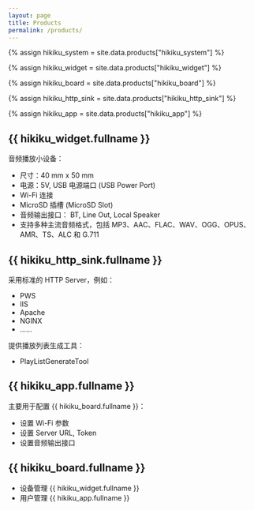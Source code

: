 ```yaml
---
layout: page
title: Products
permalink: /products/
---
```


{% assign hikiku_system    = site.data.products["hikiku_system"] %}

{% assign hikiku_widget    = site.data.products["hikiku_widget"] %}

{% assign hikiku_board     = site.data.products["hikiku_board"] %}

{% assign hikiku_http_sink   = site.data.products["hikiku_http_sink"] %}

{% assign hikiku_app       = site.data.products["hikiku_app"] %}


## {{ hikiku_widget.fullname }}

音频播放小设备：

- 尺寸：40 mm x 50 mm
- 电源：5V, USB 电源端口 (USB Power Port)
- Wi-Fi 连接
- MicroSD 插槽 (MicroSD Slot)
- 音频输出接口： BT, Line Out, Local Speaker
- 支持多种主流音频格式，包括 MP3、AAC、FLAC、WAV、OGG、OPUS、AMR、TS、ALC 和 G.711


## {{ hikiku_http_sink.fullname }}

采用标准的 HTTP Server，例如：

- PWS
- IIS
- Apache
- NGINX
- ......

提供播放列表生成工具：

- PlayListGenerateTool


## {{ hikiku_app.fullname }}

主要用于配置 {{ hikiku_board.fullname }}：

- 设置 Wi-Fi 参数
- 设置 Server URL, Token 
- 设置音频输出接口


## {{ hikiku_board.fullname }}

- 设备管理 {{ hikiku_widget.fullname }}
- 用户管理 {{ hikiku_app.fullname }}

